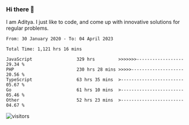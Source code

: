 ### Hi there 👋

I am Aditya. I just like to code, and come up with innovative solutions for regular problems.

<!--START_SECTION:waka-->

```text
From: 30 January 2020 - To: 04 April 2023

Total Time: 1,121 hrs 16 mins

JavaScript                 329 hrs         >>>>>>>------------------   29.34 %
PHP                        230 hrs 28 mins >>>>>--------------------   20.56 %
TypeScript                 63 hrs 35 mins  >------------------------   05.67 %
Go                         61 hrs 10 mins  >------------------------   05.46 %
Other                      52 hrs 23 mins  >------------------------   04.67 %
```

<!--END_SECTION:waka-->

![visitors](https://visitor-badge.glitch.me/badge?page_id=BrainBuzzer.visitor-badge&left_color=green&right_color=red)
